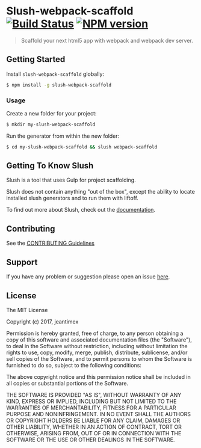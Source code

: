 # Slush-webpack-scaffold [![Build Status](https://secure.travis-ci.org/jeantimex/slush-webpack-scaffold.png?branch=master)](https://travis-ci.org/jeantimex/slush-webpack-scaffold) [![NPM version](https://badge-me.herokuapp.com/api/npm/slush-webpack-scaffold.png)](http://badges.enytc.com/for/npm/slush-webpack-scaffold)

> Scaffold your next html5 app with webpack and webpack dev server.


## Getting Started

Install `slush-webpack-scaffold` globally:

```bash
$ npm install -g slush-webpack-scaffold
```

### Usage

Create a new folder for your project:

```bash
$ mkdir my-slush-webpack-scaffold
```

Run the generator from within the new folder:

```bash
$ cd my-slush-webpack-scaffold && slush webpack-scaffold
```

## Getting To Know Slush

Slush is a tool that uses Gulp for project scaffolding.

Slush does not contain anything "out of the box", except the ability to locate installed slush generators and to run them with liftoff.

To find out more about Slush, check out the [documentation](https://github.com/slushjs/slush).

## Contributing

See the [CONTRIBUTING Guidelines](https://github.com/jeantimex/slush-webpack-scaffold/blob/master/CONTRIBUTING.md)

## Support
If you have any problem or suggestion please open an issue [here](https://github.com/jeantimex/slush-webpack-scaffold/issues).

## License 

The MIT License

Copyright (c) 2017, jeantimex

Permission is hereby granted, free of charge, to any person
obtaining a copy of this software and associated documentation
files (the "Software"), to deal in the Software without
restriction, including without limitation the rights to use,
copy, modify, merge, publish, distribute, sublicense, and/or sell
copies of the Software, and to permit persons to whom the
Software is furnished to do so, subject to the following
conditions:

The above copyright notice and this permission notice shall be
included in all copies or substantial portions of the Software.

THE SOFTWARE IS PROVIDED "AS IS", WITHOUT WARRANTY OF ANY KIND,
EXPRESS OR IMPLIED, INCLUDING BUT NOT LIMITED TO THE WARRANTIES
OF MERCHANTABILITY, FITNESS FOR A PARTICULAR PURPOSE AND
NONINFRINGEMENT. IN NO EVENT SHALL THE AUTHORS OR COPYRIGHT
HOLDERS BE LIABLE FOR ANY CLAIM, DAMAGES OR OTHER LIABILITY,
WHETHER IN AN ACTION OF CONTRACT, TORT OR OTHERWISE, ARISING
FROM, OUT OF OR IN CONNECTION WITH THE SOFTWARE OR THE USE OR
OTHER DEALINGS IN THE SOFTWARE.

